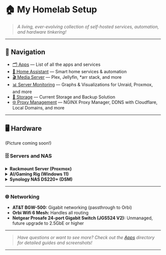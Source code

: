 # 🏠 My Homelab Setup

> _A living, ever-evolving collection of self-hosted services, automation, and hardware tinkering!_

---

## 🚀 Navigation
- [🗂️ Apps](https://github.com/colinklich/homelab/tree/main/apps) — List of all the apps and services
- [🏡 Home Assistant](https://github.com/colinklich/homelab/tree/main/homeassistant) — Smart home services & automation
- [🎬 Media Server](https://github.com/colinklich/homelab/tree/main/media) — Plex, Jellyfin, *arr stack, and more
- [📊 Server Monitoring](https://github.com/colinklich/homelab/tree/main/monitoring) — Graphs & Visualizations for Unraid, Proxmox, and more
- [💾 Storage](https://github.com/colinklich/homelab/tree/main/storage) — Current Storage and Backup Solution
- [🌐 Proxy Management](https://github.com/colinklich/homelab/tree/main/proxy) — NGINX Proxy Manager, DDNS with Cloudflare, Local Domains, and more

---

## 🖥️ Hardware

(Picture coming soon!)

### 🗄️ Servers and NAS

<details>
<summary><strong>Rackmount Server (Proxmox)</strong></summary>

- **CPU:** Intel(R) Xeon(R) E5-2697A v4 (16c/32t)
- **RAM:** 256GB SODIMM DDR4
- **Boot:** 256GB NVMe SSD
- **GPU:** Nvidia Quadro P5000 16GB (PCIe passthrough to VMs)
- **Storage:** 2× 1TB HDD (ZFS), 2× 4TB WD Red Plus (future)
- **Services:** Pi-hole, Docker stack (n8n, OpenwebUI, Portainer), Kubernetes, future Plex & Minecraft

</details>

<details>
<summary><strong>AI/Gaming Rig (Windows 11)</strong></summary>

- **CPU:** Ryzen 9 5900x (12c/24t)
- **RAM:** 64GB DDR4 3600MHz
- **GPU:** 2× RTX 3090 24GB (AI workloads)
- **Storage:** 1TB NVMe (Boot), 2TB NVMe (AI models/games)
- **Notes:** Hosts Ollama server for local AI models, gaming, planned upgrade to Ubuntu 24.04

</details>

<details>
<summary><strong>Synology NAS DS220+ (DSM)</strong></summary>

- **CPU:** Intel Celeron J4025
- **RAM:** 10GB DDR4 (2GB stock + 8GB added)
- **Storage:** 8TB HDD + 10TB HDD
- **Role:** Backup software, Plex stack (to be migrated to PVE)

</details>

---

### 🌐 Networking

- **AT&T BGW-500:** Gigabit networking (passthrough to Orbi)
- **Orbi Wifi 6 Mesh:** Handles all routing
- **Netgear Prosafe 24-port Gigabit Switch (JGS524 V2):** Unmanaged, future upgrade to 2.5GbE or higher

---

> _Have questions or want to see more? Check out the [Apps](https://github.com/colinklich/homelab/tree/main/apps) directory for detailed guides and screenshots!_

---

